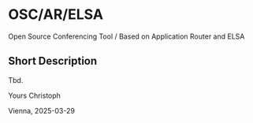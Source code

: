 # OSC/AR/ELSA
Open Source Conferencing Tool / Based on Application Router and ELSA

## Short Description
Tbd.

Yours Christoph

Vienna, 2025-03-29